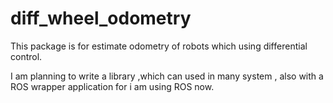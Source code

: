 # diff_wheel_odometry
This package is for estimate odometry of robots which using differential control.

I am planning to write a library ,which can used in many system ,
also with a ROS wrapper application for i am using ROS now.
